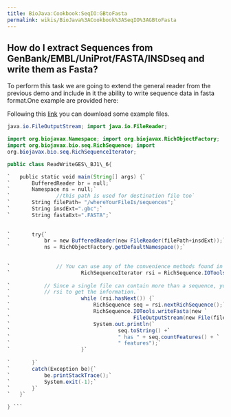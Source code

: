 ```yaml
---
title: BioJava:Cookbook:SeqIO:GBtoFasta
permalink: wikis/BioJava%3ACookbook%3ASeqIO%3AGBtoFasta
---
```


How do I extract Sequences from GenBank/EMBL/UniProt/FASTA/INSDseq and write them as Fasta?
-------------------------------------------------------------------------------------------

To perform this task we are going to extend the general reader from the
previous demo and include in it the ability to write sequence data in
fasta format.One example are provided here:

Following this
[link](http://www.ncbi.nlm.nih.gov/nuccore/146274?report=genbank) you
can download some example files.

```java import java.io.BufferedReader; import java.io.File; import
java.io.FileOutputStream; import java.io.FileReader;

import org.biojavax.Namespace; import org.biojavax.RichObjectFactory;
import org.biojavax.bio.seq.RichSequence; import
org.biojavax.bio.seq.RichSequenceIterator;

public class ReadWriteGES\_BJ1\_6{

`   public static void main(String[] args) {`  
`       BufferedReader br = null;`  
`       Namespace ns = null;`  
`               //this path is used for destination file too`  
`       String filePath= "/whereYourFileIs/sequences";`  
`       String insdExt=".gbc";`  
`       String fastaExt=".FASTA";`  
  
  
`       try{`  
`           br = new BufferedReader(new FileReader(filePath+insdExt));`  
`           ns = RichObjectFactory.getDefaultNamespace();`  
  
  
`               // You can use any of the convenience methods found in the BioJava 1.6 API`  
`                       RichSequenceIterator rsi = RichSequence.IOTools.readINSDseqDNA(br, ns);`  
  
`           // Since a single file can contain more than a sequence, you need to iterate over`  
`           // rsi to get the information.`  
`                       while (rsi.hasNext()) {`  
`                           RichSequence seq = rsi.nextRichSequence();`  
`                           RichSequence.IOTools.writeFasta(new `  
`                                        FileOutputStream(new File(filePath+fastaExt)), seq, ns);`  
`                           System.out.println(`  
`                                   seq.toString() +`  
`                                   " has " + seq.countFeatures() + `  
`                                   " features");`  
`                       }`  
  
`       }`  
`       catch(Exception be){`  
`           be.printStackTrace();`  
`           System.exit(-1);`  
`       }`  
`   }`

} ```
